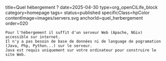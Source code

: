 title=Quel hébergement ? 
date=2025-04-30
type=org_openCiLife_block
category=homepage
tags=
status=published
specificClass=hpColor
contentImage=images/servers.svg
anchorId=quel_herbergement
order=020
~~~~~~
Pour l'hébergement il suffit d'un serveur Web (Apache, NGix) accessible sur internet.
Il n'y a pas besoin de base de données ni de language de pogramation (Java, Php, Python...) sur le serveur.
Java est requis uniquement sur votre ordinateur pour construire le site Web.
